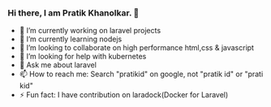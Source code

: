 ### Hi there, I am Pratik Khanolkar. 👋

- 🔭 I’m currently working on laravel projects
- 🌱 I’m currently learning nodejs
- 👯 I’m looking to collaborate on high performance html,css & javascript
- 🤔 I’m looking for help with kubernetes
- 💬 Ask me about laravel
- 📫 How to reach me: Search "pratikid" on google, not "pratik id" or "prati kid"
- ⚡ Fun fact: I have contribution on laradock(Docker for Laravel)

<!--
**pratikid/pratikid** is a ✨ _special_ ✨ repository because its `README.md` (this file) appears on your GitHub profile.

Here are some ideas to get you started:

- 😄 Pronouns: ...
-->
